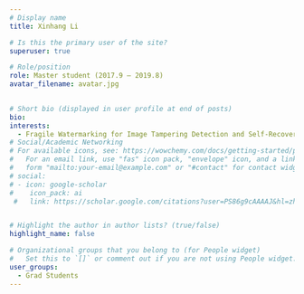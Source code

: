 ```yaml
---
# Display name
title: Xinhang Li

# Is this the primary user of the site?
superuser: true

# Role/position
role: Master student (2017.9 – 2019.8)
avatar_filename: avatar.jpg
  

# Short bio (displayed in user profile at end of posts)
bio:
interests:
  - Fragile Watermarking for Image Tampering Detection and Self-Recovery
# Social/Academic Networking
# For available icons, see: https://wowchemy.com/docs/getting-started/page-builder/#icons
#   For an email link, use "fas" icon pack, "envelope" icon, and a link in the
#   form "mailto:your-email@example.com" or "#contact" for contact widget.
# social:
# - icon: google-scholar
#    icon_pack: ai
 #   link: https://scholar.google.com/citations?user=PS86g9cAAAAJ&hl=zh-CN


# Highlight the author in author lists? (true/false)
highlight_name: false

# Organizational groups that you belong to (for People widget)
#   Set this to `[]` or comment out if you are not using People widget.
user_groups:
  - Grad Students
---
```


